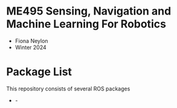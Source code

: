 # ME495 Sensing, Navigation and Machine Learning For Robotics
* Fiona Neylon
* Winter 2024
# Package List
This repository consists of several ROS packages
- <PACKAGE1> - <one sentence description>
